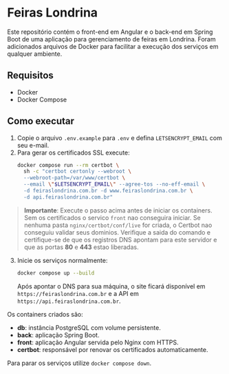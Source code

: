 # Feiras Londrina

Este repositório contém o front-end em Angular e o back-end em Spring Boot de uma aplicação para gerenciamento de feiras em Londrina. Foram adicionados arquivos de Docker para facilitar a execução dos serviços em qualquer ambiente.

## Requisitos
- Docker
- Docker Compose

## Como executar
1. Copie o arquivo `.env.example` para `.env` e defina `LETSENCRYPT_EMAIL` com seu e-mail.
2. Para gerar os certificados SSL execute:
   ```bash
   docker compose run --rm certbot \
     sh -c "certbot certonly --webroot \
     --webroot-path=/var/www/certbot \
     --email \"$LETSENCRYPT_EMAIL\" --agree-tos --no-eff-email \
     -d feiraslondrina.com.br -d www.feiraslondrina.com.br \
     -d api.feiraslondrina.com.br"
   ```
  > **Importante**: Execute o passo acima antes de iniciar os containers. Sem os certificados o servico `front` nao conseguira iniciar.
  Se nenhuma pasta `nginx/certbot/conf/live` for criada, o Certbot nao conseguiu validar
  seus dominios. Verifique a saida do comando e certifique-se de que os registros DNS
  apontam para este servidor e que as portas **80** e **443** estao liberadas.
3. Inicie os serviços normalmente:
   ```bash
   docker compose up --build
   ```
   Após apontar o DNS para sua máquina, o site ficará disponível em `https://feiraslondrina.com.br` e a API em `https://api.feiraslondrina.com.br`.

Os containers criados são:
- **db**: instância PostgreSQL com volume persistente.
- **back**: aplicação Spring Boot.
- **front**: aplicação Angular servida pelo Nginx com HTTPS.
- **certbot**: responsável por renovar os certificados automaticamente.

Para parar os serviços utilize `docker compose down`.
